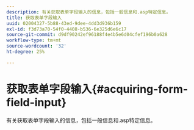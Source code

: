 ```yaml
---
description: 有关获取表单字段输入的信息，包括一般信息和.asp特定信息。
title: 获取表单字段输入
uuid: 02004327-5b88-43ed-9dee-4dd3d936b159
exl-id: f3d73a70-54f0-4408-b536-6e325d6e6c17
source-git-commit: d9df90242ef96188f4e4b5e6d04cfef196b0a628
workflow-type: tm+mt
source-wordcount: '32'
ht-degree: 25%

---
```


# 获取表单字段输入{#acquiring-form-field-input}

有关获取表单字段输入的信息，包括一般信息和.asp特定信息。
